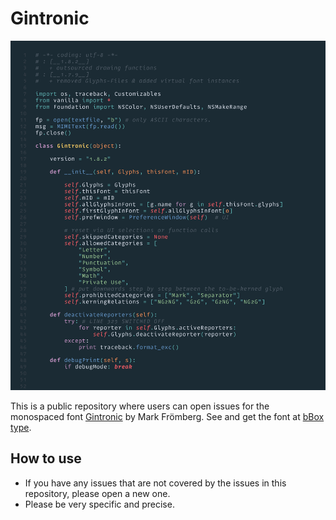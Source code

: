 # Gintronic

<p align="center">
<img src="https://github.com/Mark2Mark/gintronic/blob/master/Gintronic_Specimen_Python_DARK.png" alt="Gintronic 1" height="">
</p>

This is a public repository where users can open issues for the monospaced font [Gintronic](https://markfromberg.com/projects/gintronic/) by Mark Frömberg. See and get the font at [bBox type](https://bboxtype.com/typefaces/Gintronic/#!layout=specimen).

## How to use
- If you have any issues that are not covered by the issues in this repository, please open a new one.
- Please be very specific and precise.

